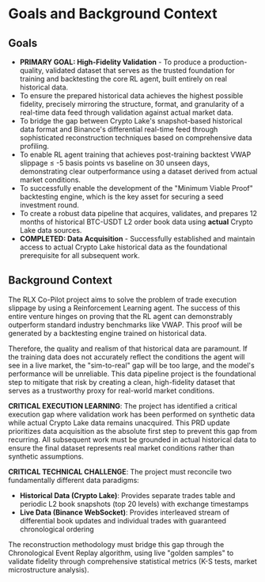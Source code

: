 # Goals and Background Context

## Goals

* **PRIMARY GOAL: High-Fidelity Validation** - To produce a production-quality, validated dataset that serves as the trusted foundation for training and backtesting the core RL agent, built entirely on real historical data.
* To ensure the prepared historical data achieves the highest possible fidelity, precisely mirroring the structure, format, and granularity of a real-time data feed through validation against actual market data.
* To bridge the gap between Crypto Lake's snapshot-based historical data format and Binance's differential real-time feed through sophisticated reconstruction techniques based on comprehensive data profiling.
* To enable RL agent training that achieves post-training backtest VWAP slippage ≤ -5 basis points vs baseline on 30 unseen days, demonstrating clear outperformance using a dataset derived from actual market conditions.
* To successfully enable the development of the "Minimum Viable Proof" backtesting engine, which is the key asset for securing a seed investment round.
* To create a robust data pipeline that acquires, validates, and prepares 12 months of historical BTC-USDT L2 order book data using **actual** Crypto Lake data sources.
* **COMPLETED: Data Acquisition** - Successfully established and maintain access to actual Crypto Lake historical data as the foundational prerequisite for all subsequent work.

## Background Context

The RLX Co-Pilot project aims to solve the problem of trade execution slippage by using a Reinforcement Learning agent. The success of this entire venture hinges on proving that the RL agent can demonstrably outperform standard industry benchmarks like VWAP. This proof will be generated by a backtesting engine trained on historical data.

Therefore, the quality and realism of that historical data are paramount. If the training data does not accurately reflect the conditions the agent will see in a live market, the "sim-to-real" gap will be too large, and the model's performance will be unreliable. This data pipeline project is the foundational step to mitigate that risk by creating a clean, high-fidelity dataset that serves as a trustworthy proxy for real-world market conditions.

**CRITICAL EXECUTION LEARNING**: The project has identified a critical execution gap where validation work has been performed on synthetic data while actual Crypto Lake data remains unacquired. This PRD update prioritizes data acquisition as the absolute first step to prevent this gap from recurring. All subsequent work must be grounded in actual historical data to ensure the final dataset represents real market conditions rather than synthetic assumptions.

**CRITICAL TECHNICAL CHALLENGE**: The project must reconcile two fundamentally different data paradigms:
- **Historical Data (Crypto Lake)**: Provides separate trades table and periodic L2 book snapshots (top 20 levels) with exchange timestamps
- **Live Data (Binance WebSocket)**: Provides interleaved stream of differential book updates and individual trades with guaranteed chronological ordering

The reconstruction methodology must bridge this gap through the Chronological Event Replay algorithm, using live "golden samples" to validate fidelity through comprehensive statistical metrics (K-S tests, market microstructure analysis).
